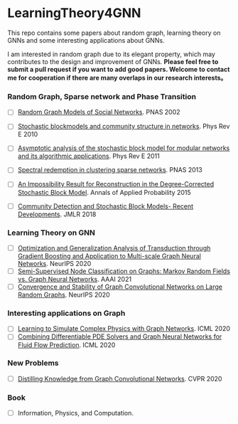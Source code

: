 # LearningTheory4GNN
This repo contains some papers about random graph, learning theory on GNNs and some interesting applications about GNNs. 

I am interested in random graph due to its elegant property, which may contributes to the design and improvement of GNNs. **Please feel free to submit a pull request if you want to add good papers. Welcome to contact me for cooperation if there are many overlaps in our research interests。**



### Random Graph, Sparse network and Phase Transition

- [ ] [Random Graph Models of Social Networks](https://www.pnas.org/content/pnas/99/suppl_1/2566.full.pdf). PNAS 2002

- [ ] [Stochastic blockmodels and community structure in networks](https://arxiv.org/pdf/1008.3926.pdf). Phys Rev E 2010

- [ ] [Asymptotic analysis of the stochastic block model for modular networks and its
  algorithmic applications](https://arxiv.org/pdf/1109.3041.pdf). Phys Rev E 2011
  
- [ ] [Spectral redemption in clustering sparse networks](https://www.pnas.org/content/pnas/110/52/20935.full.pdf). PNAS 2013
  
- [ ] [An Impossibility Result for Reconstruction in the Degree-Corrected Stochastic Block Model](https://arxiv.org/pdf/1511.00546.pdf). Annals of Applied Probability 2015

- [ ] [Community Detection and Stochastic Block Models- Recent Developments](https://jmlr.org/papers/volume18/16-480/16-480.pdf). JMLR 2018

### Learning Theory on GNN

- [ ] [Optimization and Generalization Analysis of Transduction through Gradient Boosting and Application to Multi-scale Graph Neural Networks](https://arxiv.org/pdf/2006.08550.pdf). NeurIPS 2020
- [ ] [Semi-Supervised Node Classification on Graphs: Markov Random Fields vs. Graph Neural Networks](https://arxiv.org/pdf/2012.13085.pdf). AAAI 2021
- [ ] [Convergence and Stability of Graph Convolutional Networks on Large Random Graphs](https://papers.nips.cc/paper/2020/file/f5a14d4963acf488e3a24780a84ac96c-Paper.pdf). NeurIPS 2020

### Interesting applications on Graph

- [ ] [Learning to Simulate Complex Physics with Graph Networks](https://arxiv.org/pdf/2002.09405.pdf). ICML 2020
- [ ] [Combining Differentiable PDE Solvers and Graph Neural Networks for Fluid Flow Prediction](https://arxiv.org/pdf/2007.04439.pdf). ICML 2020

### New Problems

- [ ] [Distilling Knowledge from Graph Convolutional Networks](https://arxiv.org/pdf/2003.10477.pdf). CVPR 2020

### Book
- [ ] Information, Physics, and Computation.








